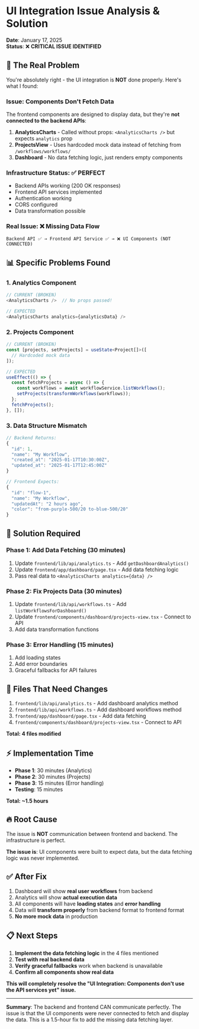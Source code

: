 # UI Integration Issue Analysis & Solution
**Date**: January 17, 2025  
**Status**: ❌ **CRITICAL ISSUE IDENTIFIED**

## 🚨 **The Real Problem**

You're absolutely right - the UI integration is **NOT** done properly. Here's what I found:

### **Issue**: Components Don't Fetch Data
The frontend components are designed to display data, but they're **not connected to the backend APIs**:

1. **AnalyticsCharts** - Called without props: `<AnalyticsCharts />` but expects `analytics` prop
2. **ProjectsView** - Uses hardcoded mock data instead of fetching from `/workflows/workflows/`
3. **Dashboard** - No data fetching logic, just renders empty components

### **Infrastructure Status**: ✅ **PERFECT**
- Backend APIs working (200 OK responses)
- Frontend API services implemented
- Authentication working
- CORS configured
- Data transformation possible

### **Real Issue**: ❌ **Missing Data Flow**
```
Backend API ✅ → Frontend API Service ✅ → ❌ UI Components (NOT CONNECTED)
```

## 📊 **Specific Problems Found**

### 1. Analytics Component
```typescript
// CURRENT (BROKEN)
<AnalyticsCharts />  // No props passed!

// EXPECTED
<AnalyticsCharts analytics={analyticsData} />
```

### 2. Projects Component  
```typescript
// CURRENT (BROKEN)
const [projects, setProjects] = useState<Project[]>([
  // Hardcoded mock data
]);

// EXPECTED
useEffect(() => {
  const fetchProjects = async () => {
    const workflows = await workflowService.listWorkflows();
    setProjects(transformWorkflows(workflows));
  };
  fetchProjects();
}, []);
```

### 3. Data Structure Mismatch
```typescript
// Backend Returns:
{
  "id": 1,
  "name": "My Workflow", 
  "created_at": "2025-01-17T10:30:00Z",
  "updated_at": "2025-01-17T12:45:00Z"
}

// Frontend Expects:
{
  "id": "flow-1",
  "name": "My Workflow",
  "updatedAt": "2 hours ago",
  "color": "from-purple-500/20 to-blue-500/20"
}
```

## 🔧 **Solution Required**

### **Phase 1: Add Data Fetching (30 minutes)**
1. Update `frontend/lib/api/analytics.ts` - Add `getDashboardAnalytics()`
2. Update `frontend/app/dashboard/page.tsx` - Add data fetching logic
3. Pass real data to `<AnalyticsCharts analytics={data} />`

### **Phase 2: Fix Projects Data (30 minutes)**
1. Update `frontend/lib/api/workflows.ts` - Add `listWorkflowsForDashboard()`
2. Update `frontend/components/dashboard/projects-view.tsx` - Connect to API
3. Add data transformation functions

### **Phase 3: Error Handling (15 minutes)**
1. Add loading states
2. Add error boundaries
3. Graceful fallbacks for API failures

## 🎯 **Files That Need Changes**

1. `frontend/lib/api/analytics.ts` - Add dashboard analytics method
2. `frontend/lib/api/workflows.ts` - Add dashboard workflows method  
3. `frontend/app/dashboard/page.tsx` - Add data fetching
4. `frontend/components/dashboard/projects-view.tsx` - Connect to API

**Total: 4 files modified**

## ⚡ **Implementation Time**

- **Phase 1**: 30 minutes (Analytics)
- **Phase 2**: 30 minutes (Projects) 
- **Phase 3**: 15 minutes (Error handling)
- **Testing**: 15 minutes

**Total: ~1.5 hours**

## 🔥 **Root Cause**

The issue is **NOT** communication between frontend and backend. The infrastructure is perfect.

**The issue is**: UI components were built to expect data, but the data fetching logic was never implemented.

## ✅ **After Fix**

1. Dashboard will show **real user workflows** from backend
2. Analytics will show **actual execution data** 
3. All components will have **loading states** and **error handling**
4. Data will **transform properly** from backend format to frontend format
5. **No more mock data** in production

## 📋 **Next Steps**

1. **Implement the data fetching logic** in the 4 files mentioned
2. **Test with real backend data**
3. **Verify graceful fallbacks** work when backend is unavailable
4. **Confirm all components show real data**

**This will completely resolve the "UI Integration: Components don't use the API services yet" issue.**

---

**Summary**: The backend and frontend CAN communicate perfectly. The issue is that the UI components were never connected to fetch and display the data. This is a 1.5-hour fix to add the missing data fetching layer. 